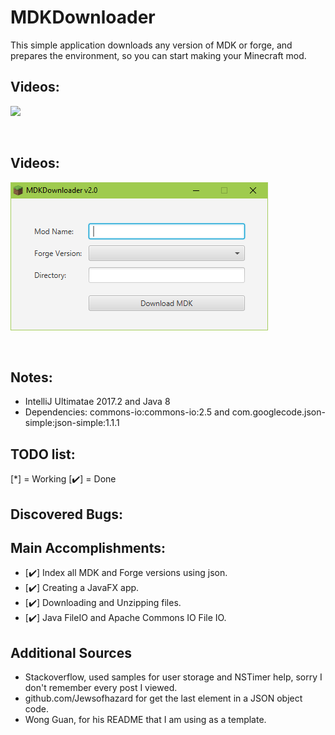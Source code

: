 # MDKDownloader
This simple application downloads any version of MDK or forge, and prepares the environment, so you can start making your Minecraft mod.

## Videos:
<p>
<img src='https://github.com/TylerJaacks/MDKDownloader/blob/master/media/demo.gif?raw=true'/>
</p><br>

## Videos:
<p>
<img src='https://github.com/TylerJaacks/MDKDownloader/blob/master/media/screenshot.png'/>
</p><br>

## Notes:
- IntelliJ Ultimatae 2017.2 and Java 8
- Dependencies: commons-io:commons-io:2.5 and com.googlecode.json-simple:json-simple:1.1.1

## TODO list:

[*] = Working [✔️] = Done

## Discovered Bugs:

## Main Accomplishments:
- [✔️] Index all MDK and Forge versions using json.
- [✔️] Creating a JavaFX app.
- [✔️] Downloading and Unzipping files.
- [✔️] Java FileIO and Apache Commons IO File IO.

## Additional Sources
- Stackoverflow, used samples for user storage and NSTimer help, sorry I don't remember every post I viewed.
- github.com/Jewsofhazard for get the last element in a JSON object code.
- Wong Guan, for his README that I am using as a template.
